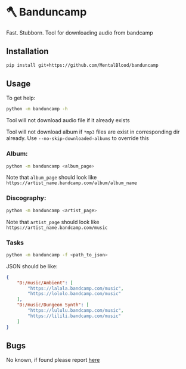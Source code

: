 # 🪓 Banduncamp

Fast. Stubborn. Tool for downloading audio from bandcamp

## Installation

```bash
pip install git+https://github.com/MentalBlood/banduncamp
```

## Usage

To get help:

```bash
python -m banduncamp -h
```

Tool will not download audio file if it already exists

Tool will not download album if `*mp3` files are exist in corresponding dir already. Use `--no-skip-downloaded-albums` to override this

### Album:

```bash
python -m banduncamp <album_page>
```

Note that `album_page` should look like `https://artist_name.bandcamp.com/album/album_name`

### Discography:

```bash
python -m banduncamp <artist_page>
```

Note that `artist_page` should look like `https://artist_name.bandcamp.com/music`

### Tasks

```bash
python -m banduncamp -f <path_to_json>
```

JSON should be like:

```json
{
    "D:/music/Ambient": [
        "https://lalala.bandcamp.com/music",
        "https://lololo.bandcamp.com/music"
    ],
    "D:/music/Dungeon Synth": [
        "https://lululu.bandcamp.com/music",
        "https://lilili.bandcamp.com/music"
    ]
}
```

## Bugs

No known, if found please report [here](https://github.com/MentalBlood/banduncamp/issues)